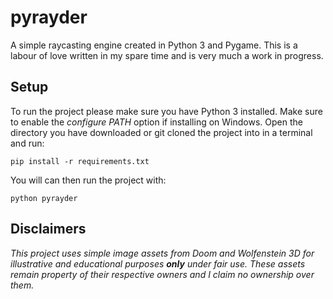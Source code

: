 # pyrayder
A simple raycasting engine created in Python 3 and Pygame. This is a labour of love written in my spare time and is very much a work
in progress.

## Setup
To run the project please make sure you have Python 3 installed. Make sure to enable the _configure PATH_ option if installing on Windows. Open the directory you have downloaded or git cloned the project into in a terminal and run:
```
pip install -r requirements.txt
```

You will can then run the project with:
```
python pyrayder
```

## Disclaimers
_This project uses simple image assets from Doom and Wolfenstein 3D for illustrative and educational purposes **only** under fair use.
These assets remain property of their respective owners and I claim no ownership over them._
